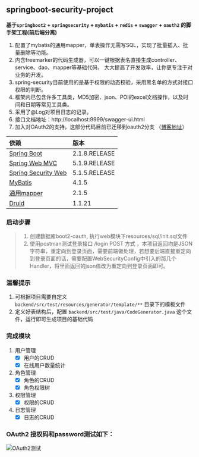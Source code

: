 ﻿## springboot-security-project
**基于`springboot2` + `springsecurity` + `mybatis` + `redis` + `swagger` + `oauth2` 的脚手架工程(前后端分离)**

1. 配置了mybatis的通用mapper，单表操作无需写SQL，实现了批量插入、批量删除等功能。
2. 内含freemarker的代码生成器，可以一键根据表名直接生成controller、service、dao、mapper等基础代码，
大大提高了开发效率，让你更专注于对业务的开发。
3. spring-security目前使用的是基于权限的动态校验，采用黑名单的方式对接口权限的判断。
4. 框架内已包含许多工具类，MD5加密、json、POI的excel文档操作，以及时间和日期等常见工具类。
5. 采用了@Log对项目日志的记录。
6. 接口文档地址：http://localhost:9999/swagger-ui.html
7. 加入对OAuth2的支持，这部分代码目前已迁移到oauth2分支 （[博客地址](https://blog.csdn.net/qq_34997906/article/details/89600076)）

|依赖            |版本         |
|:------------- |:------------|
|[Spring Boot](http://mvnrepository.com/artifact/org.springframework.boot/spring-boot)    |2.1.8.RELEASE|
|[Spring Web MVC](http://mvnrepository.com/artifact/org.springframework/spring-webmvc)     |5.1.9.RELEASE|
|[Spring Security Web](http://mvnrepository.com/artifact/org.springframework.security/spring-security-web)|5.1.5.RELEASE|
|[MyBatis](http://mvnrepository.com/artifact/org.mybatis/mybatis)        |4.1.5|
|[通用mapper](https://mvnrepository.com/artifact/tk.mybatis/mapper-spring-boot-starter)      |2.1.5|
|[Druid](http://mvnrepository.com/artifact/com.alibaba/druid-spring-boot-starter)          |1.1.21|

### 启动步骤
> 1. 创建数据库boot2-oauth, 执行web模块下resources/sql/init.sql文件
> 2. 使用postman测试登录接口  /login  POST 方式 ，本项目返回均是JSON字符串，重定向到登录页面，需要前端做处理，若想要后端直接重定向到登录页面的话，需要配置WebSecurityConfig中引入的那几个Handler，将里面返回的json值改为重定向到登录页面即可。 

### 温馨提示
1. 可根据项目需要自定义 `backend/src/test/resources/generator/template/**` 目录下的模板文件
2. 定义好表结构后，配置 `backend/src/test/java/CodeGenerator.java` 这个文件，运行即可生成项目的基础代码

### 完成模块
1. 用户管理
    - [x] 用户的CRUD
    - [x] 在线用户数量统计
2. 角色管理
    - [x] 角色的CRUD
    - [x] 角色权限树
3. 权限管理
    - [x] 权限的CRUD
4. 日志管理
    - [x] 日志的CRUD

### OAuth2 授权码和password测试如下：
![OAuth2测试](https://img-blog.csdnimg.cn/20200320172751161.gif)
